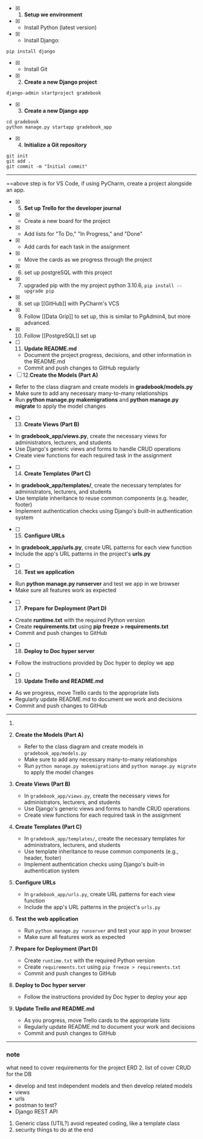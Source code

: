 - [x] 1.  **Setup we environment**
- [x] -   Install Python (latest version)
- [x] -   Install Django: 
```
pip install django
```
- [x] -   Install Git

- [x] 2. **Create a new Django project**
```
django-admin startproject gradebook
```

- [x] 3.  **Create a new Django app**
```
cd gradebook
python manage.py startapp gradebook_app
```

- [x] 4.  **Initialize a Git repository**
```
git init
git add .
git commit -m "Initial commit"
```

---
==above step is for VS Code, if using PyCharm, create a project alongside an app.

- [x] 5.  **Set up Trello for the developer journal**
- [x] -   Create a new board for the project
- [x] -   Add lists for "To Do," "In Progress," and "Done"
- [x] -   Add cards for each task in the assignment
- [x] -   Move the cards as we progress through the project
- [x] 6. set up postgreSQL with this project
- [x] 7. upgraded pip with the my project python 3.10.6, `pip install --upgrade pip`
- [x] 8. set up [[GitHub]] with PyCharm's VCS
- [x] 9. Follow [[Data Grip]] to set up, this is similar to PgAdmin4, but more advanced.
- [x] 10. Follow [[PostgreSQL]] set up 
- [ ] 11.  **Update README.md**
    -   Document the project progress, decisions, and other information in the README.md 
    -   Commit and push changes to GitHub regularly
- [ ] 12.**Create the Models (Part A)**
-   Refer to the class diagram and create  models in **gradebook/models.py**
-   Make sure to add any necessary many-to-many relationships
-   Run **python manage.py makemigrations** and **python manage.py migrate** to apply the model changes
- [ ] 13. **Create Views (Part B)**
-   In **gradebook_app/views.py**, create the necessary views for administrators, lecturers, and students
-   Use Django's generic views and forms to handle CRUD operations
-   Create view functions for each required task in the assignment
- [ ] 14. **Create Templates (Part C)**
-   In **gradebook_app/templates/**, create the necessary templates for administrators, lecturers, and students
-   Use template inheritance to reuse common components (e.g. header, footer)
-   Implement authentication checks using Django's built-in authentication system
- [ ] 15. **Configure URLs**
-   In **gradebook_app/urls.py**, create URL patterns for each view function
-   Include the app's URL patterns in the project's **urls.py**
- [ ] 16. **Test we application**
-   Run **python manage.py runserver** and test we app in we browser
-   Make sure all features work as expected
- [ ] 17. **Prepare for Deployment (Part D)**
-   Create **runtime.txt** with the required Python version
-   Create **requirements.txt** using **pip freeze > requirements.txt**
-   Commit and push changes to GitHub
- [ ] 18. **Deploy to Doc hyper server**
-   Follow the instructions provided by Doc hyper to deploy we app
- [ ] 19. **Update Trello and README.md**
-   As we progress, move Trello cards to the appropriate lists
-   Regularly update README.md to document we work and decisions
-   Commit and push changes to GitHub


---

1. 
2.  **Create the Models (Part A)**
    
    -   Refer to the class diagram and create models in `gradebook_app/models.py`
    -   Make sure to add any necessary many-to-many relationships
    -   Run `python manage.py makemigrations` and `python manage.py migrate` to apply the model changes
3.  **Create Views (Part B)**
    
    -   In `gradebook_app/views.py`, create the necessary views for administrators, lecturers, and students
    -   Use Django's generic views and forms to handle CRUD operations
    -   Create view functions for each required task in the assignment
4.  **Create Templates (Part C)**
    
    -   In `gradebook_app/templates/`, create the necessary templates for administrators, lecturers, and students
    -   Use template inheritance to reuse common components (e.g., header, footer)
    -   Implement authentication checks using Django's built-in authentication system
5.  **Configure URLs**
    
    -   In `gradebook_app/urls.py`, create URL patterns for each view function
    -   Include the app's URL patterns in the project's `urls.py`
6.  **Test the web application**
    
    -   Run `python manage.py runserver` and test your app in your browser
    -   Make sure all features work as expected
7.  **Prepare for Deployment (Part D)**
    
    -   Create `runtime.txt` with the required Python version
    -   Create `requirements.txt` using `pip freeze > requirements.txt`
    -   Commit and push changes to GitHub
8.  **Deploy to Doc hyper server**
    
    -   Follow the instructions provided by Doc hyper to deploy your app
9.  **Update Trello and README.md**
    
    -   As you progress, move Trello cards to the appropriate lists
    -   Regularly update README.md to document your work and decisions
    -   Commit and push changes to GitHub



---

### note 
what need to cover requirements for the project
ERD
2. list of cover CRUD for the DB
- develop and test independent models and then develop related models
- views
- urls
- postman to test?
- Django REST API
1. Generic class (UTIL?) avoid repeated coding, like a template class
2. security things to do at the end
